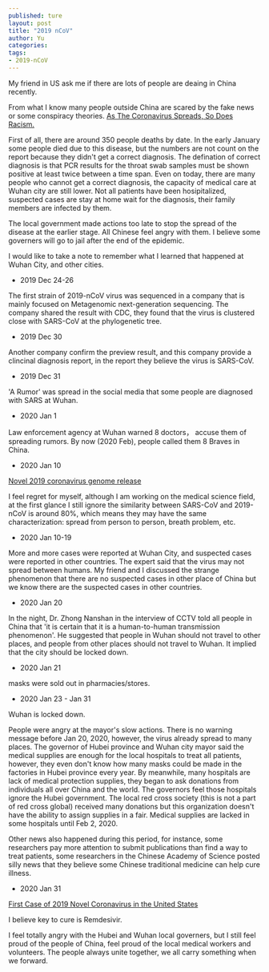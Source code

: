 ```yaml
---
published: ture
layout: post
title: "2019 nCoV"
author: Yu
categories:
tags:
- 2019-nCoV
---
```



My friend in US ask me if there are lots of people are deaing in China recently.

From what I know many people outside China are scared by the fake news or some conspiracy theories. [As The Coronavirus Spreads, So Does Racism.](https://www.forbes.com/sites/sarahkim/2020/01/30/coronavirus-racism-asian-communities/)

First of all, there are around 350 people deaths by date. In the early January some people died due to this disease, but the numbers are not count on the report because they didn't get a correct diagnosis. The defination of correct diagnosis is that PCR results for the throat swab samples must be shown positive at least twice between a time span. Even on today, there are many people who cannot get a correct diagnosis, the capacity of medical care at Wuhan city are still lower. Not all patients have been hosipitalized, suspected cases are stay at home wait for the diagnosis, their family members are infected by them.

The local government made actions too late to stop the spread of the disease at the earlier stage. All Chinese feel angry with them. I believe some governers will go to jail after the end of the epidemic.

I would like to take a note to remember what I learned that happened at Wuhan City, and other cities.

- 2019 Dec 24-26

The first strain of 2019-nCoV virus was sequenced in a company that is mainly focused on Metagenomic next-generation sequencing. The company shared the result with CDC, they found that the virus is clustered close with SARS-CoV at the phylogenetic tree.

- 2019 Dec 30 

Another company confirm the preview result, and this company provide a clincinal diagnosis report, in the report they believe the virus is SARS-CoV.

- 2019 Dec 31

'A Rumor' was spread in the social media that some people are diagnosed with SARS at Wuhan.

- 2020 Jan 1

Law enforcement agency at Wuhan warned 8 doctors， accuse them of spreading rumors. By now (2020 Feb), people called them 8 Braves in China.

- 2020 Jan 10

[Novel 2019 coronavirus genome release](http://virological.org/t/novel-2019-coronavirus-genome/319)

I feel regret for myself, although I am working on the medical science field,  at the first glance I still ignore the similarity between SARS-CoV and 2019-nCoV is around 80%, which means they may have the same characterization: spread from person to person, breath problem, etc.

- 2020 Jan 10-19

More and more cases were reported at Wuhan City, and suspected cases were reported in other countries. The expert said that the virus may not spread between humans.
My friend and I discussed the strange phenomenon that there are no suspected cases in other place of China but we know there are the suspected cases in other countries.

- 2020 Jan 20

In the night, Dr. Zhong Nanshan in the interview of CCTV told all people in China that 'it is certain that it is a human-to-human transmission phenomenon'.
He suggested that people in Wuhan should not travel to other places, and people from other places should not travel to Wuhan. It implied that the city should be locked down.

- 2020 Jan 21

masks were sold out in pharmacies/stores.

- 2020 Jan 23 - Jan 31

Wuhan is locked down.

People were angry at the mayor's slow actions. There is no warning message before Jan 20, 2020, however, the virus already spread to many places.
The governor of Hubei province and Wuhan city mayor said the medical supplies are enough for the local hospitals to treat all patients, however, they even don't know how many masks could be made in the factories in Hubei province every year. By meanwhile, many hospitals are lack of medical protection supplies, they began to ask donations from individuals all over China and the world. The governors feel those hospitals ignore the Hubei government. The local red cross society (this is not a part of red cross global) received many donations but this organization doesn't have the ability to assign supplies in a fair. Medical supplies are lacked in some hospitals until Feb 2, 2020. 

Other news also happened during this period, for instance, some researchers pay more attention to submit publications than find a way to treat patients, some researchers in the Chinese Academy of Science posted silly news that they believe some Chinese traditional medicine can help cure illness.

- 2020 Jan 31

[First Case of 2019 Novel Coronavirus in the United States](https://www.nejm.org/doi/full/10.1056/NEJMoa2001191)

I believe key to cure is Remdesivir.


I feel totally angry with the Hubei and Wuhan local governers, but I still feel proud of the people of China, feel proud of the local medical workers and volunteers. The people always unite together, we all carry something when we forward.

